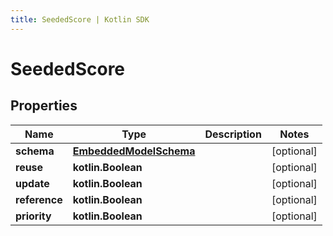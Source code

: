 ```yaml
---
title: SeededScore | Kotlin SDK
---
```




# SeededScore

## Properties
Name | Type | Description | Notes
------------ | ------------- | ------------- | -------------
**schema** | [**EmbeddedModelSchema**](EmbeddedModelSchema) |  |  [optional]
**reuse** | **kotlin.Boolean** |  |  [optional]
**update** | **kotlin.Boolean** |  |  [optional]
**reference** | **kotlin.Boolean** |  |  [optional]
**priority** | **kotlin.Boolean** |  |  [optional]




